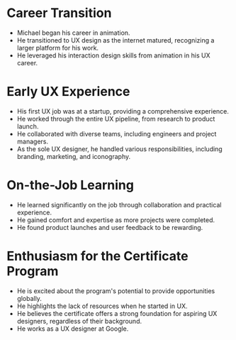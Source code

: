 # Career Transition

* Michael began his career in animation.
* He transitioned to UX design as the internet matured, recognizing a larger platform for his work.
* He leveraged his interaction design skills from animation in his UX career.

# Early UX Experience

* His first UX job was at a startup, providing a comprehensive experience.
* He worked through the entire UX pipeline, from research to product launch.
* He collaborated with diverse teams, including engineers and project managers.
* As the sole UX designer, he handled various responsibilities, including branding, marketing, and iconography.

# On-the-Job Learning

* He learned significantly on the job through collaboration and practical experience.
* He gained comfort and expertise as more projects were completed.
* He found product launches and user feedback to be rewarding.

# Enthusiasm for the Certificate Program

* He is excited about the program's potential to provide opportunities globally.
* He highlights the lack of resources when he started in UX.
* He believes the certificate offers a strong foundation for aspiring UX designers, regardless of their background.
* He works as a UX designer at Google.

